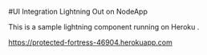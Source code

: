 #UI Integration
Lightning Out on NodeApp 

This is a sample lightning component running on Heroku .

https://protected-fortress-46904.herokuapp.com
